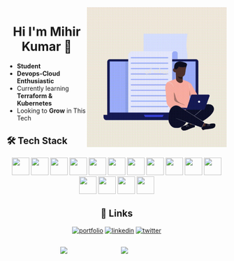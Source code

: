 <img align="right" alt="Coding" width="320" src="new.gif">

<h1 align="center">Hi I'm Mihir Kumar 👋  </h1>


- **Student**
- **Devops-Cloud Enthusiastic**
- Currently learning **Terraform & Kubernetes**
- Looking to **Grow** in This Tech



## 🛠 Tech Stack

<div align="center">
<img src="https://cdn.jsdelivr.net/gh/devicons/devicon@latest/icons/amazonwebservices/amazonwebservices-original-wordmark.svg" width=40 height=40  />
<img src="https://cdn.jsdelivr.net/gh/devicons/devicon@latest/icons/ansible/ansible-original.svg" width=40 height=40/>
<img src="https://cdn.jsdelivr.net/gh/devicons/devicon@latest/icons/docker/docker-original.svg" width=40 height=40/>
<img src="https://cdn.jsdelivr.net/gh/devicons/devicon@latest/icons/go/go-original.svg" width=40 height=40/>
<img src="https://cdn.jsdelivr.net/gh/devicons/devicon@latest/icons/java/java-original.svg" width=40 height=40 />
<img src="https://cdn.jsdelivr.net/gh/devicons/devicon@latest/icons/jenkins/jenkins-line.svg"  width=40 height=40/>
<img src="https://cdn.jsdelivr.net/gh/devicons/devicon@latest/icons/linux/linux-original.svg" width=40 height=40/>
<img src="https://cdn.jsdelivr.net/gh/devicons/devicon@latest/icons/kubernetes/kubernetes-original.svg" width=40 height=40/>
<img src="https://cdn.jsdelivr.net/gh/devicons/devicon@latest/icons/helm/helm-original.svg" width=40 height=40 />
<img src="https://cdn.jsdelivr.net/gh/devicons/devicon@latest/icons/terraform/terraform-original.svg" width=40 height=40 />
<img src="https://cdn.jsdelivr.net/gh/devicons/devicon@latest/icons/mongodb/mongodb-original.svg" width=40 height=40/>
<img src="https://cdn.jsdelivr.net/gh/devicons/devicon@latest/icons/git/git-original.svg" width=40 height=40/>
<img src="https://cdn.jsdelivr.net/gh/devicons/devicon@latest/icons/nginx/nginx-original.svg" width=40 height=40 />
<img src="https://cdn.jsdelivr.net/gh/devicons/devicon@latest/icons/bash/bash-original.svg" width=40 height=40/>
<img src="https://cdn.jsdelivr.net/gh/devicons/devicon/icons/mysql/mysql-original.svg" width=40 height=40/>





## 🔗 Links
[![portfolio](https://img.shields.io/badge/my_portfolio-000?style=for-the-badge&logo=ko-fi&logoColor=white)](https://katherineoelsner.com/)
[![linkedin](https://img.shields.io/badge/linkedin-0A66C2?style=for-the-badge&logo=linkedin&logoColor=white)](https://www.linkedin.com/in/mihir-kumar-a73814217/)
[![twitter](https://img.shields.io/badge/twitter-1DA1F2?style=for-the-badge&logo=twitter&logoColor=white)](https://twitter.com/THEMKR7)



##


<img  src="https://github-readme-stats.vercel.app/api?username=Mihir-Kumar13&show_icons=true&theme=react" width="48%" align="right" >
<img  src="https://github-readme-streak-stats.herokuapp.com/?user=Mihir-Kumar13&theme=react" width="48%" >
<!---
MKDAN13/MKDAN13 is a ✨ special ✨ repository because its `README.md` (this file) appears on your GitHub profile.
You can click the Preview link to take a look at your changes.
--->
